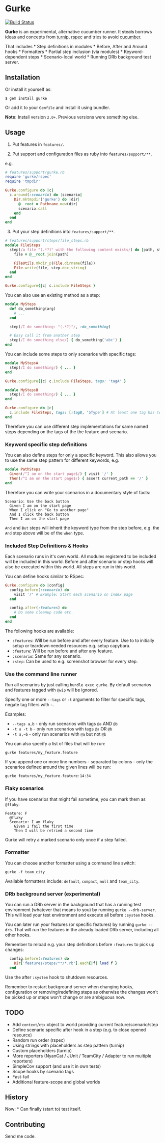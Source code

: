 # Gurke

[![Build Status](https://github.com/jgraichen/gurke/workflows/Build/badge.svg?event=push)](https://github.com/jgraichen/gurke/actions?query=workflow%3ABuild)

**Gurke** is an experimental, alternative cucumber runner. It ~~steals~~ borrows ideas and concepts from [turnip](https://github.com/jnicklas/turnip), [rspec](http://rspec.info) and tries to avoid [cucumber](https://github.com/cucumber/cucumber/).

That includes * Step definitions in modules * Before, After and Around hooks * Formatters * Partial step inclusion (via modules) * Keyword-dependent steps * Scenario-local world * Running DRb background test server.

## Installation

Or install it yourself as:

    $ gem install gurke

Or add it to your `Gemfile` and install it using bundler.

**Note:** Install version `2.0+`. Previous versions were something else.

## Usage

1. Put features in `features/`.

2. Put support and configuration files as ruby into `features/support/**`.

e.g.

```ruby
# features/support/gurke.rb
require 'gurke/rspec'
require 'tmpdir'

Gurke.configure do |c|
  c.around(:scenario) do |scenario|
    Dir.mktmpdir('gurke') do |dir|
      @__root = Pathname.new(dir)
      scenario.call
    end
  end
end
```

3. Put your step definitions into `features/support/**`.

```ruby
# features/support/steps/file_steps.rb
module FileSteps
  step(/a file "(.*?)" with the following content exists/) do |path, step|
    file = @__root.join(path)

    FileUtils.mkdir_p(File.dirname(file))
    File.write(file, step.doc_string)
  end
end

Gurke.configure{|c| c.include FileSteps }
```

You can also use an existing method as a step:

```ruby
module MySteps
  def do_something(arg)
    # ...
  end

  step(/I do something: "(.*?)"/, :do_something)

  # Easy call it from another step
  step(/I do something else/) { do_something('abc') }
end
```

You can include some steps to only scenarios with specific tags:

```ruby
module MyStepsA
  step(/I do something/) { ... }
end

Gurke.configure{|c| c.include FileSteps, tags: 'tagA' }

module MyStepsB
  step(/I do something/) { ... }
end

Gurke.configure do |c|
  c.include FileSteps, tags: [:tagB, 'bType'] # At least one tag has to match
end
```

Therefore you can use different step implementations for same named steps depending on the tags of the the feature and scenario.

### Keyword specific step definitions

You can also define steps for only a specific keyword. This also allows you to use the same step pattern for different keywords, e.g.

```ruby
module PathSteps
  Given(/^I am on the start page$/) { visit '/' }
  Then(/^I am on the start page$/) { assert current_path == '/' }
end
```

Therefore you can write your scenarios in a documentary style of facts:

```
Scenario: Use the back button
  Given I am on the start page
  When I click on "Go to another page"
  And I click the back button
  Then I am on the start page
```

`And` and `But` steps will inherit the keyword type from the step before, e.g. the `And` step above will be of the `when` type.

### Included Step Definitions & Hooks

Each scenario runs in it's own world. All modules registered to be included will be included in this world. Before and after scenario or step hooks will also be executed within this world. All steps are run in this world.

You can define hooks similar to RSpec:

```ruby
Gurke.configure do |config|
  config.before(:scenario) do
    visit '/' # Example: Start each scenario on index page
  end

  config.after(:features) do
    # Do some cleanup code etc.
  end
end
```

The following hooks are available:

* `:features`: Will be run before and after every feature. Use to to initially setup or teardown needed resources e.g. setup capybara.
* `:feature`: Will be run before and after any feature.
* `:scenario`: Same for any scenario.
* `:step`: Can be used to e.g. screenshot browser for every step.

### Use the command line runner

Run all scenarios by just calling `bundle exec gurke`. By default scenarios and features tagged with `@wip` will be ignored.

Specify one or more `--tags` or `-t` arguments to filter for specific tags, negate tag filters with `~`.

Examples:

* `--tags a,b` - only run scenarios with tags `@a` AND `@b`
* `-t a -t b` - only run scenarios with tags `@a` OR `@b`
* `-t a,~b` - only run scenarios with `@a` but not `@b`

You can also specify a list of files that will be run:

```
gurke features/my_feature.feature
```

If you append one or more line numbers - separated by colons - only the scenarios defined around the given lines will be run:

```
gurke features/my_feature.feature:14:34
```

### Flaky scenarios

If you have scenarios that might fail sometime, you can mark them as `@flaky`:

```
Feature: F
  @flaky
  Scenario: I am flaky
    Given I fail the first time
    Then I will be retried a second time
```

Gurke will retry a marked scenario only once if a step failed.

### Formatter

You can choose another formatter using a command line switch:

```
gurke -f team_city
```

Available formatters include: `default`, `compact`, `null` and `team_city`.

### DRb background server (experimental)

You can run a DRb server in the background that has a running test environment (whatever that means to you) by running `gurke --drb-server`. This will load your test environment and execute all before `:system` hooks.

You can later run your features (or specific features) by running `gurke --drb`. That will run the features in the already loaded DRb server, including all other hooks.

Remember to reload e.g. your step definitions before `:features` to pick up changes:

```ruby
  config.before(:features) do
    Dir['features/steps/**/*.rb'].each{|f| load f }
  end
```

Use the after `:system` hook to shutdown resources.

Remember to restart background server when changing hooks, configuration or removing/redefining steps as otherwise the changes won't be picked up or steps won't change or are ambiguous now.

## TODO

* Add `context`/`ctx` object to world providing current feature/scenario/step
* Define scenario specific after hook in a step (e.g. to close opened resource)
* Random run order (rspec)
* Using strings with placeholders as step pattern (turnip)
* Custom placeholders (turnip)
* More reporters (NyanCat / JUnit / TeamCity / Adapter to run multiple reporters)
* SimpleCov support (and use it in own tests)
* Scope hooks by scenario tags
* Fast-fail
* Additional feature-scope and global worlds

## History

Now: * Can finally (start to) test itself.

## Contributing

Send me code.
